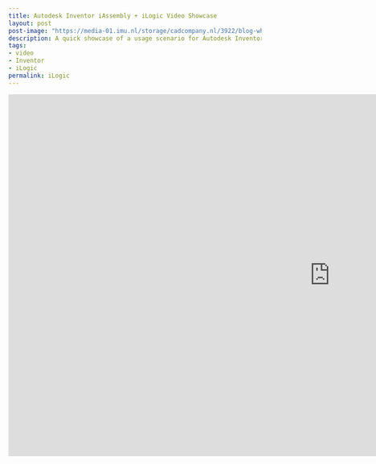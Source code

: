 ```yaml
---
title: Autodesk Inventor iAssembly + iLogic Video Showcase
layout: post
post-image: "https://media-01.imu.nl/storage/cadcompany.nl/3922/blog-whats-new-inventor-2021-header-1170x500.jpg?t=1589455961"
description: A quick showcase of a usage scenario for Autodesk Inventor's iLogic. The code behind it is not mine.
tags:
- video
- Inventor
- iLogic
permalink: iLogic
---
```


<iframe width="1280" height="720" src="https://www.youtube.com/embed/mcu4pbWNrzQ" frameborder="0" allow="accelerometer; autoplay; clipboard-write; encrypted-media; gyroscope; picture-in-picture" allowfullscreen></iframe>